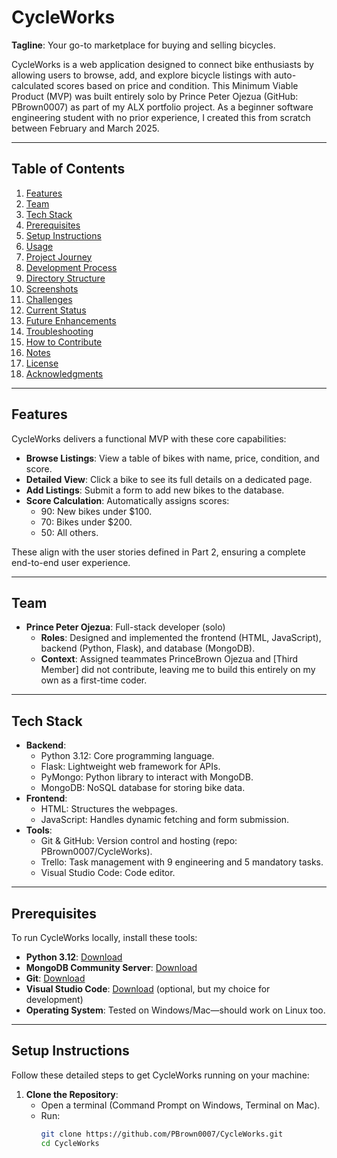 # CycleWorks

**Tagline**: Your go-to marketplace for buying and selling bicycles.

CycleWorks is a web application designed to connect bike enthusiasts by allowing users to browse, add, and explore bicycle listings with auto-calculated scores based on price and condition. This Minimum Viable Product (MVP) was built entirely solo by Prince Peter Ojezua (GitHub: PBrown0007) as part of my ALX portfolio project. As a beginner software engineering student with no prior experience, I created this from scratch between February and March 2025.

---

## Table of Contents
1. [Features](#features)
2. [Team](#team)
3. [Tech Stack](#tech-stack)
4. [Prerequisites](#prerequisites)
5. [Setup Instructions](#setup-instructions)
6. [Usage](#usage)
7. [Project Journey](#project-journey)
8. [Development Process](#development-process)
9. [Directory Structure](#directory-structure)
10. [Screenshots](#screenshots)
11. [Challenges](#challenges)
12. [Current Status](#current-status)
13. [Future Enhancements](#future-enhancements)
14. [Troubleshooting](#troubleshooting)
15. [How to Contribute](#how-to-contribute)
16. [Notes](#notes)
17. [License](#license)
18. [Acknowledgments](#acknowledgments)

---

## Features
CycleWorks delivers a functional MVP with these core capabilities:
- **Browse Listings**: View a table of bikes with name, price, condition, and score.
- **Detailed View**: Click a bike to see its full details on a dedicated page.
- **Add Listings**: Submit a form to add new bikes to the database.
- **Score Calculation**: Automatically assigns scores:
  - 90: New bikes under $100.
  - 70: Bikes under $200.
  - 50: All others.

These align with the user stories defined in Part 2, ensuring a complete end-to-end user experience.

---

## Team
- **Prince Peter Ojezua**: Full-stack developer (solo)
  - **Roles**: Designed and implemented the frontend (HTML, JavaScript), backend (Python, Flask), and database (MongoDB).
  - **Context**: Assigned teammates PrinceBrown Ojezua and [Third Member] did not contribute, leaving me to build this entirely on my own as a first-time coder.

---

## Tech Stack
- **Backend**:
  - Python 3.12: Core programming language.
  - Flask: Lightweight web framework for APIs.
  - PyMongo: Python library to interact with MongoDB.
  - MongoDB: NoSQL database for storing bike data.
- **Frontend**:
  - HTML: Structures the webpages.
  - JavaScript: Handles dynamic fetching and form submission.
- **Tools**:
  - Git & GitHub: Version control and hosting (repo: PBrown0007/CycleWorks).
  - Trello: Task management with 9 engineering and 5 mandatory tasks.
  - Visual Studio Code: Code editor.

---

## Prerequisites
To run CycleWorks locally, install these tools:
- **Python 3.12**: [Download](https://www.python.org/downloads/)
- **MongoDB Community Server**: [Download](https://www.mongodb.com/try/download/community)
- **Git**: [Download](https://git-scm.com)
- **Visual Studio Code**: [Download](https://code.visualstudio.com) (optional, but my choice for development)
- **Operating System**: Tested on Windows/Mac—should work on Linux too.

---

## Setup Instructions
Follow these detailed steps to get CycleWorks running on your machine:

1. **Clone the Repository**:
   - Open a terminal (Command Prompt on Windows, Terminal on Mac).
   - Run:
     ```bash
     git clone https://github.com/PBrown0007/CycleWorks.git
     cd CycleWorks
